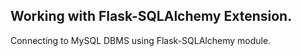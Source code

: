 ## Working with Flask-SQLAlchemy Extension.
Connecting to MySQL DBMS using Flask-SQLAlchemy module.
